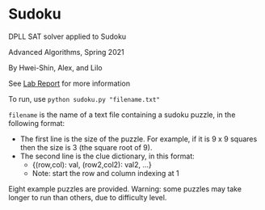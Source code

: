 # Sudoku
DPLL SAT solver applied to Sudoku

Advanced Algorithms, Spring 2021

By Hwei-Shin, Alex, and Lilo


See [Lab Report](https://github.com/liloheinrich/Sudoku/blob/main/Lab_1.pdf) for more information


To run, use `python sudoku.py "filename.txt"`

`filename` is the name of a text file containing a sudoku puzzle, in the following format:
- The first line is the size of the puzzle. For example, if it is 9 x 9 squares then the size is 3 (the square root of 9).
- The second line is the clue dictionary, in this format: 
    - {(row,col): val, (row2,col2): val2, ...}
    - Note: start the row and column indexing at 1

Eight example puzzles are provided. Warning: some puzzles may take longer to run than others, due to difficulty level.
